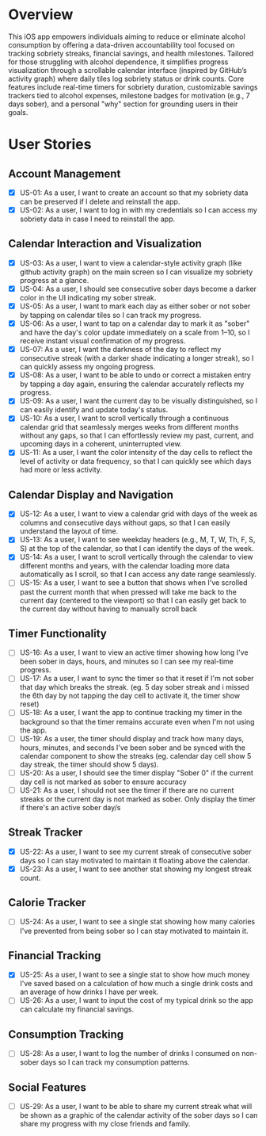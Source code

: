 # Overview

This iOS app empowers individuals aiming to reduce or eliminate alcohol consumption by offering a data-driven accountability tool focused on tracking sobriety streaks, financial savings, and health milestones. Tailored for those struggling with alcohol dependence, it simplifies progress visualization through a scrollable calendar interface (inspired by GitHub’s activity graph) where daily tiles log sobriety status or drink counts. Core features include real-time timers for sobriety duration, customizable savings trackers tied to alcohol expenses, milestone badges for motivation (e.g., 7 days sober), and a personal "why" section for grounding users in their goals.

# User Stories

## Account Management
- [x] US-01: As a user, I want to create an account so that my sobriety data can be preserved if I delete and reinstall the app.
- [x] US-02: As a user, I want to log in with my credentials so I can access my sobriety data in case I need to reinstall the app.

## Calendar Interaction and Visualization
- [x] US-03: As a user, I want to view a calendar-style activity graph (like github activity graph) on the main screen so I can visualize my sobriety progress at a glance.
- [x] US-04: As a user, I should see consecutive sober days become a darker color in the UI indicating my sober streak.
- [x] US-05: As a user, I want to mark each day as either sober or not sober by tapping on calendar tiles so I can track my progress.
- [x] US-06: As a user, I want to tap on a calendar day to mark it as "sober" and have the day's color update immediately on a scale from 1–10, so I receive instant visual confirmation of my progress.
- [x] US-07: As a user, I want the darkness of the day to reflect my consecutive streak (with a darker shade indicating a longer streak), so I can quickly assess my ongoing progress.
- [x] US-08: As a user, I want to be able to undo or correct a mistaken entry by tapping a day again, ensuring the calendar accurately reflects my progress.
- [x] US-09: As a user, I want the current day to be visually distinguished, so I can easily identify and update today's status.
- [x] US-10: As a user, I want to scroll vertically through a continuous calendar grid that seamlessly merges weeks from different months without any gaps, so that I can effortlessly review my past, current, and upcoming days in a coherent, uninterrupted view.
- [x] US-11: As a user, I want the color intensity of the day cells to reflect the level of activity or data frequency, so that I can quickly see which days had more or less activity.

## Calendar Display and Navigation
- [x] US-12: As a user, I want to view a calendar grid with days of the week as columns and consecutive days without gaps, so that I can easily understand the layout of time.
- [x] US-13: As a user, I want to see weekday headers (e.g., M, T, W, Th, F, S, S) at the top of the calendar, so that I can identify the days of the week.
- [x] US-14: As a user, I want to scroll vertically through the calendar to view different months and years, with the calendar loading more data automatically as I scroll, so that I can access any date range seamlessly.
- [ ] US-15: As a user, I want to see a button that shows when I've scrolled past the current month that when pressed will take me back to the current day (centered to the viewport) so that I can easily get back to the current day without having to manually scroll back

## Timer Functionality
- [ ] US-16: As a user, I want to view an active timer showing how long I've been sober in days, hours, and minutes so I can see my real-time progress.
- [ ] US-17: As a user, I want to sync the timer so that it reset if I'm not sober that day which breaks the streak. (eg. 5 day sober streak and i missed the 6th day by not tapping the day cell to activate it, the timer show reset)
- [ ] US-18: As a user, I want the app to continue tracking my timer in the background so that the timer remains accurate even when I'm not using the app.
- [ ] US-19: As a user, the timer should display and track how many days, hours, minutes, and seconds I've been sober and be synced with the calendar component to show the streaks (eg. calendar day cell show 5 day streak, the timer should show 5 days).
- [ ] US-20: As a user, I should see the timer display "Sober 0" if the current day cell is not marked as sober to ensure accuracy
- [ ] US-21: As a user, I should not see the timer if there are no current streaks or the current day is not marked as sober. Only display the timer if there's an active sober day/s

## Streak Tracker
- [x] US-22: As a user, I want to see my current streak of consecutive sober days so I can stay motivated to maintain it floating above the calendar.
- [x] US-23: As a user, I want to see another stat showing my longest streak count.

## Calorie Tracker
- [ ] US-24: As a user, I want to see a single stat showing how many calories I've prevented from being sober so I can stay motivated to maintain it.

## Financial Tracking
- [x] US-25: As a user, I want to see a single stat to show how much money I've saved based on a calculation of how much a single drink costs and an average of how drinks I have per week.
- [ ] US-26: As a user, I want to input the cost of my typical drink so the app can calculate my financial savings.

## Consumption Tracking
- [ ] US-28: As a user, I want to log the number of drinks I consumed on non-sober days so I can track my consumption patterns.

## Social Features
- [ ] US-29: As a user, I want to be able to share my current streak what will be shown as a graphic of the calendar activity of the sober days so I can share my progress with my close friends and family.

